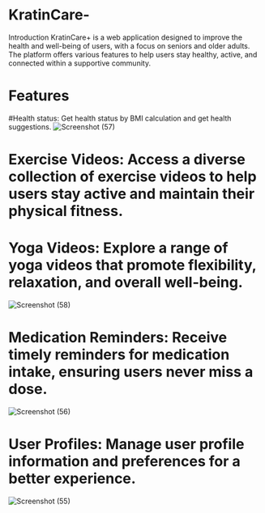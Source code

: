 # KratinCare-
Introduction
KratinCare+ is a web application designed to improve the health and well-being of users, with a focus on seniors and older adults. The platform offers various features to help users stay healthy, active, and connected within a supportive community.

# Features

#Health status: Get health status by BMI calculation and get health suggestions.
![Screenshot (57)](https://github.com/venkatachaitanya2002/KratinCare-/assets/138963964/3e47c75e-bd8c-4728-9d34-1cf241804ee3)

# Exercise Videos: Access a diverse collection of exercise videos to help users stay active and maintain their physical fitness.

# Yoga Videos: Explore a range of yoga videos that promote flexibility, relaxation, and overall well-being.
![Screenshot (58)](https://github.com/venkatachaitanya2002/KratinCare-/assets/138963964/fac420bf-42b1-4890-bbda-0eaa0f081bc6)

# Medication Reminders: Receive timely reminders for medication intake, ensuring users never miss a dose.

![Screenshot (56)](https://github.com/venkatachaitanya2002/KratinCare-/assets/138963964/c8677a43-12b0-4273-8a5e-aef541a28304)


# User Profiles: Manage user profile information and preferences for a better experience.
![Screenshot (55)](https://github.com/venkatachaitanya2002/KratinCare-/assets/138963964/0e9b83e1-c135-4cdd-85eb-b32cd9f0279d)


